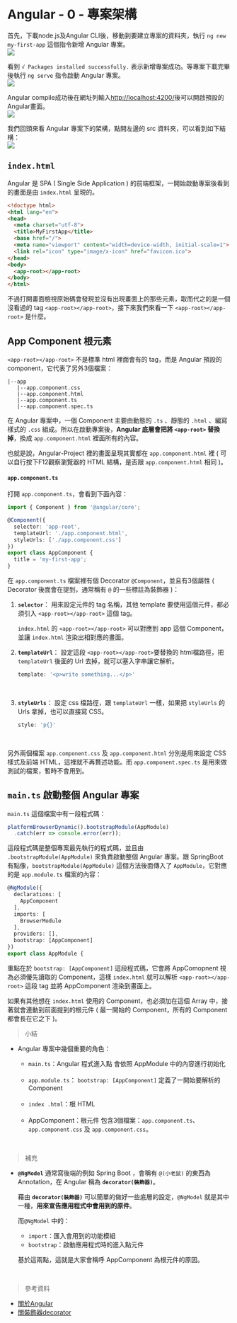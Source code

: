# Angular - 0 - 專案架構
首先，下載node.js及Angular CLI後，移動到要建立專案的資料夾，執行 `ng new my-first-app` 這個指令新增 Angular 專案。<br/>
![](/images/1-1.png)

看到 `√ Packages installed successfully.` 表示新增專案成功。等專案下載完畢後執行 `ng serve` 指令啟動 Angular 專案。<br/>
![](/images/1-2.png)

Angular compile成功後在網址列輸入[http://localhost:4200/](http://localhost:4200/)後可以開啟預設的Angular畫面。<br/>
![](/images/1-3.png)

我們回頭來看 Angular 專案下的架構，點開左邊的 src 資料夾，可以看到如下結構：<br/>
![](/images/1-4.png)

## `index.html`
Angular 是 SPA ( Single Side Application ) 的前端框架，一開始啟動專案後看到的畫面是由 `index.html` 呈現的。
```html
<!doctype html>
<html lang="en">
<head>
  <meta charset="utf-8">
  <title>MyFirstApp</title>
  <base href="/">
  <meta name="viewport" content="width=device-width, initial-scale=1">
  <link rel="icon" type="image/x-icon" href="favicon.ico">
</head>
<body>
  <app-root></app-root>
</body>
</html>
```

不過打開畫面檢視原始碼會發現並沒有出現畫面上的那些元素，取而代之的是一個沒看過的 tag `<app-root></app-root>`，接下來我們來看一下 `<app-root></app-root>` 是什麼。

## App Component 根元素
`<app-root></app-root>` 不是標準 html 裡面會有的 tag，而是 Angular 預設的 component，它代表了另外3個檔案：
```
|--app
   |--app.component.css
   |--app.component.html
   |--app.component.ts
   |--app.component.spec.ts
```

在 Angular 專案中，一個 Component 主要由動態的 `.ts` 、靜態的 `.html` 、編寫樣式的 `.css` 組成。所以在啟動專案後，**Angular 底層會把將 `<app-root>` 替換掉**，換成 `app.component.html` 裡面所有的內容。

也就是說，Angular-Project 裡的畫面呈現其實都在 `app.component.html` 裡 ( 可以自行按下F12觀察瀏覽器的 HTML 結構，是否跟 `app.component.html` 相同 )。
<br/>

#### `app.component.ts`
打開 `app.component.ts`，會看到下面內容：
```ts
import { Component } from '@angular/core';

@Component({
  selector: 'app-root',
  templateUrl: './app.component.html',
  styleUrls: ['./app.component.css']
})
export class AppComponent {
  title = 'my-first-app';
}
```

在 `app.component.ts` 檔案裡有個 Decorator `@Component`，並且有3個屬性 ( Decorator 後面會在提到，通常稱有 `@` 的一些標註為裝飾器 )：

1. **`selector`**：
    用來設定元件的 tag 名稱，其他 template 要使用這個元件，都必須引入 `<app-root></app-root>` 這個 tag。
    <br/>
    
    `index.html` 的 `<app-root></app-root>` 可以對應到 app 這個 Component，並讓 `index.html` 渲染出相對應的畫面。
    <br/>

2. **`templateUrl`**：
    設定這段 `<app-root></app-root>`要替換的 html檔路徑，把 `templateUrl` 後面的 Url 去掉，就可以塞入字串讓它解析。
    ```ts
    template: '<p>write something...</p>'
    ```
<br/>

3. **`styleUrls`**：
    設定 css 檔路徑，跟 `templateUrl` 一樣，如果把 `styleUrls` 的 Urls 拿掉，也可以直接寫 CSS。
    ```ts
    style: 'p{}'
    ```
<br/>

另外兩個檔案 `app.component.css` 及 `app.component.html` 分別是用來設定 CSS 樣式及前端 HTML，這裡就不再贅述功能。而 `app.component.spec.ts` 是用來做測試的檔案，暫時不會用到。
<br/>

## `main.ts` 啟動整個 Angular 專案
`main.ts` 這個檔案中有一段程式碼：
```ts
platformBrowserDynamic().bootstrapModule(AppModule)
  .catch(err => console.error(err));
```

這段程式碼是整個專案最先執行的程式碼，並且由 `.bootstrapModule(AppModule)` 來負責啟動整個 Angular 專案。跟 SpringBoot 有點像，`bootstrapModule(AppModule)` 這個方法後面傳入了 `AppModule`，它對應的是 `app.module.ts` 檔案的內容：
```ts
@NgModule({
  declarations: [
    AppComponent
  ],
  imports: [
    BrowserModule
  ],
  providers: [],
  bootstrap: [AppComponent]
})
export class AppModule { 
```

重點在於 `bootstrap: [AppComponent]` 這段程式碼，它會將 AppComopnent 視為必須優先讀取的 Component，這樣 `index.html` 就可以解析 `<app-root></app-root>` 這段 tag 並將 AppComponent 渲染到畫面上。

如果有其他想在 `index.html` 使用的 Component，也必須加在這個 Array 中，接著就會連動到前面提到的根元件 ( 最一開始的 Component，所有的 Component 都會長在它之下 )。
<br/>

> 小結
* Angular 專案中幾個重要的角色：
    * `main.ts`：Angular 程式進入點
    會依照 AppModule 中的內容進行初始化
    <br/>

    * `app.module.ts`：
    `bootstrap: [AppComponent]` 定義了一開始要解析的 Component
    <br/>

    * `index .html`：根 HTML
    <br/>

    * AppComponent：根元件
    包含3個檔案：`app.component.ts`、`app.component.css` 及 `app.component.css`。
<br/>

> 補充
* **`@NgModel`**
    通常寫後端的例如 Spring Boot ，會稱有 `@(小老鼠)` 的東西為 Annotation，在 Angular 稱為 **`decorator(裝飾器)`**。
    <br/>

    藉由 **`decorator(裝飾器)`** 可以簡單的做好一些底層的設定，`@NgModel` 就是其中一種，**用來宣告應用程式中會用到的原件**。
    <br/>

    而`@NgModel` 中的：
    * `import`：匯入會用到的功能模組
    * `bootstrap`：啟動應用程式時的進入點元件
    
    基於這兩點，這就是大家會稱呼 AppComponent 為根元件的原因。
<br/>

> 參考資料
* [關於Angular](https://www.fetchs.cn/web/angular/)
* [關裝飾器decorator](https://www.twblogs.net/a/5c1dcb79bd9eee5e4184d535)
